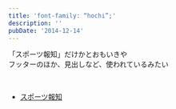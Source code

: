 ```yaml
---
title: 'font-family: “hochi”;'
description: ''
pubDate: '2014-12-14'
---
```


<p>「スポーツ報知」だけかとおもいきや<br>
フッターのほか、見出しなど、使われているみたい</p>
<p>&nbsp;</p>
<ul>
<li><a href="http://www.hochi.co.jp/">スポーツ報知</a></li>
</ul>
